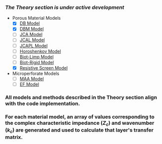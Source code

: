 ### ***The Theory section is under active development***
- Porous Material Models
    - [x] [DB Model](https://jakep72.github.io/acoustipy/Theory/DB_Model/)
    - [x] [DBM Model](https://jakep72.github.io/acoustipy/Theory/DBM_Model/)
    - [ ] [JCA Model](https://jakep72.github.io/acoustipy/Theory/JCA_Model/)
    - [ ] [JCAL Model](https://jakep72.github.io/acoustipy/Theory/JCAL_Model/)
    - [ ] [JCAPL Model](https://jakep72.github.io/acoustipy/Theory/JCAPL_Model/)
    - [ ] [Horoshenkov Model](https://jakep72.github.io/acoustipy/Theory/Horoshenkov_Model/)
    - [ ] [Biot-Limp Model](https://jakep72.github.io/acoustipy/Theory/Biot_Limp_Model/)
    - [ ] [Biot-Rigid Model](https://jakep72.github.io/acoustipy/Theory/Biot_Rigid_Model/)
    - [x] [Resistive Screen Model](https://jakep72.github.io/acoustipy/Theory/Resistive_Screen_Model/)
- Microperforate Models
    - [ ] [MAA Model](https://jakep72.github.io/acoustipy/Theory/MAA_MPP_Model/)
    - [ ] [EF Model](https://jakep72.github.io/acoustipy/Theory/EF_MPP_Model/)
### All models and methods described in the Theory section align with the code implementation.

### For each material model, an array of values corresponding to the complex characteristic impedance $(Z_{c})$ and wavenumber $(k_{c})$ are generated and used to calculate that layer's transfer matrix.

